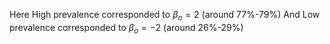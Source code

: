Here High prevalence corresponded to $\beta_o = 2$ (around 77%-79%)
And Low prevalence corresponded to $\beta_o= -2$ (around 26%-29%)
